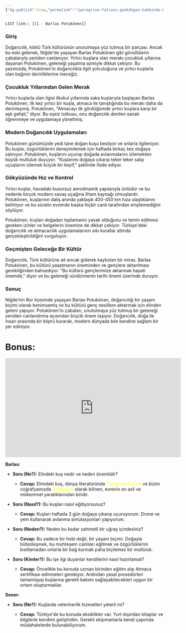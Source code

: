 ```yaml
---
{"dg-publish":true,"permalink":"/peregrine-falcons-goekdogan-hakkinda-hersey/tuerkiye-de-yasayan-goekdogan-yetistiricileri-ve-profesyonelleri/1-barlas-potukoenen/"}
---
```


`LIST link:: [[1 - Barlas Potukönen]] `
### Giriş

Doğancılık, köklü Türk kültürünün unutulmaya yüz tutmuş bir parçası. Ancak bu eski gelenek, Niğde'de yaşayan Barlas Potukönen gibi gönüllülerin çabalarıyla yeniden canlanıyor. Yırtıcı kuşlara olan merakı çocukluk yıllarına dayanan Potukönen, geleneği yaşatma azmiyle dikkat çekiyor. Bu yazımızda, Potukönen'in doğancılıkla ilgili yolculuğuna ve yırtıcı kuşlarla olan bağının derinliklerine ineceğiz.

### Çocukluk Yıllarından Gelen Merak

Yırtıcı kuşlarla olan ilgisi ilkokul yıllarında saka kuşlarıyla başlayan Barlas Potukönen, ilk kez yırtıcı bir kuşla, atmaca ile tanıştığında bu merakı daha da derinleşmiş. Potukönen, "Atmacayı ilk gördüğümde yırtıcı kuşlara karşı bir aşk gelişti," diyor. Bu eşsiz tutkusu, onu doğancılık denilen sanatı öğrenmeye ve uygulamaya yöneltmiş.

### Modern Doğancılık Uygulamaları

Potukönen günümüzde yedi tane doğan kuşu besliyor ve onlarla ilgileniyor. Bu kuşlar, özgürlüklerini deneyimlemek için haftada birkaç kez doğaya salınıyor. Potukönen, kuşlarını uçurup doğada avlanmalarını izlemekten büyük mutluluk duyuyor. "Kuşlarımı doğaya çıkarıp teker teker salıp uçuşlarını izlemek büyük bir keyif," şeklinde ifade ediyor.

### Gökyüzünde Hız ve Kontrol

Yırtıcı kuşlar, havadaki kusursuz aerodinamik yapılarıyla ünlüdür ve bu nedenle birçok modern savaş uçağına ilham kaynağı olmuşlardır. Potukönen, kuşlarının dalış anında yaklaşık 400-450 km hıza ulaştıklarını belirtiyor ve bu süratin evrende başka hiçbir canlı tarafından erişilemediğini söylüyor.

Potukönen, kuşları doğadan toplamanın yasak olduğunu ve temin edilmesi gereken izinler ve belgelerin önemine de dikkat çekiyor. Türkiye'deki doğancılık ve atmacacılık uygulamalarının sıkı kurallar altında gerçekleştirildiğini vurguluyor.

### Geçmişten Geleceğe Bir Kültür

Doğancılık, Türk kültürüne ait ancak giderek kaybolan bir miras. Barlas Potukönen, bu kültürü yaşatmanın öneminden ve gençlere aktarılması gerektiğinden bahsediyor. "Bu kültürü gençlerimize aktarmak hayati önemde," diyor ve bu geleneği sürdürmenin tarihi önemi üzerinde duruyor.

### Sonuç

Niğde’nin Bor ilçesinde yaşayan Barlas Potukönen, doğancılığı bir yaşam biçimi olarak benimsemiş ve bu kültürü genç nesillere aktarmak için elinden geleni yapıyor. Potukönen'in çabaları, unutulmaya yüz tutmuş bir geleneği yeniden canlandırma açısından büyük önem taşıyor. Doğancılık, doğa ile insan arasında bir köprü kurarak, modern dünyada bile kendine sağlam bir yer ediniyor.


# Bonus:

<iframe width="560" height="315" src="https://www.youtube.com/embed/yy-THx7qHaY?si=TSyCLZ6gnJ56wXlC" title="YouTube video player" frameborder="0" allow="accelerometer; autoplay; clipboard-write; encrypted-media; gyroscope; picture-in-picture; web-share" referrerpolicy="strict-origin-when-cross-origin" allowfullscreen></iframe>

**Barlas:**

- **Soru (Ne?):** Elindeki kuş nedir ve neden önemlidir?
    
    - **Cevap:** Elimdeki kuş, dünya literatüründe <font color="#ffff00">Peregrine Falcon</font> ve bizim coğrafyamızda <font color="#ffff00">Gökdoğan</font> olarak bilinen, evrenin en asil ve mükemmel yaratıklarından biridir.
        
- **Soru (Nasıl?):** Bu kuşları nasıl eğitiyorsunuz?
    
    - **Cevap:** Kuşları haftada 3 gün doğaya çıkarıp uçuruyorum. Drone ve yem kullanarak avlanma simülasyonları yapıyorum.
        
- **Soru (Neden?):** Neden bu kadar zahmetli bir uğraş içindesiniz?
    
    - **Cevap:** Bu sadece bir hobi değil, bir yaşam biçimi. Doğayla bütünleşmek, bu muhteşem canlıları eğitmek ve özgürlüklerini kısıtlamadan onlarla bir bağ kurmak paha biçilemez bir mutluluk.
        
- **Soru (Kimler?):** Bu işe ilgi duyanlar kendilerini nasıl hazırlamalı?
    
    - **Cevap:** Öncelikle bu konuda uzman birinden eğitim alıp Atmaca sertifikası edinmeleri gerekiyor. Ardından yasal prosedürleri tamamlayıp kuşlarına gerekli bakımı sağlayabilecekleri uygun bir ortam oluşturmalılar.
        

**Soner:**

- **Soru (Ne?):** Kuşlarda veterinerlik hizmetleri yeterli mi?
    
    - **Cevap:** Türkiye'de bu konuda eksiklikler var. Yurt dışından kitaplar ve bilgilerle kendimi geliştirdim. Gerekli ekipmanlarla kendi çapımda müdahalelerde bulunabiliyorum.